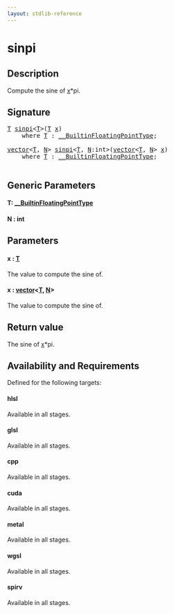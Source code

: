 ```yaml
---
layout: stdlib-reference
---
```


# sinpi

## Description

Compute the sine of <span class='code'><a href="sinpi#decl-x" class="code_param">x</a>*pi</span>.



## Signature 

<pre>
<a href="sinpi#typeparam-T" class="code_type">T</a> <a href="sinpi">sinpi</a>&lt;<a href="sinpi#typeparam-T" class="code_type">T</a>&gt;(<a href="sinpi#typeparam-T" class="code_type">T</a> <a href="sinpi#decl-x" class="code_param">x</a>)
    <span class='code_keyword'>where</span> <a href="sinpi#typeparam-T" class="code_type">T</a> : <a href="../interfaces/0_builtinfloatingpointtype-029hm/index" class="code_type">__BuiltinFloatingPointType</a>;

<a href="../types/vector/index" class="code_type">vector</a>&lt;<a href="sinpi#typeparam-T" class="code_type">T</a>, <a href="sinpi#decl-N" class="code_var">N</a>&gt; <a href="sinpi">sinpi</a>&lt;<a href="sinpi#typeparam-T" class="code_type">T</a>, <a href="sinpi#decl-N" class="code_var">N</a>:<span class="code_keyword">int</span>&gt;(<a href="../types/vector/index" class="code_type">vector</a>&lt;<a href="sinpi#typeparam-T" class="code_type">T</a>, <a href="sinpi#decl-N" class="code_var">N</a>&gt; <a href="sinpi#decl-x" class="code_param">x</a>)
    <span class='code_keyword'>where</span> <a href="sinpi#typeparam-T" class="code_type">T</a> : <a href="../interfaces/0_builtinfloatingpointtype-029hm/index" class="code_type">__BuiltinFloatingPointType</a>;

</pre>

## Generic Parameters

####  <a id="typeparam-T"></a>T: [\_\_BuiltinFloatingPointType](../interfaces/0_builtinfloatingpointtype-029hm/index)
####  <a id="decl-N"></a>N  : int

## Parameters

####  <a id="decl-x"></a>x  : [T](sinpi#typeparam-T)
The value to compute the sine of.

####  <a id="decl-x"></a>x  : [vector](../types/vector/index)\<[T](../types/vector/index#typeparam-T), [N](../types/vector/index#decl-N)\>
The value to compute the sine of.


## Return value
The sine of <span class='code'><a href="sinpi#decl-x" class="code_param">x</a>*pi</span>.


## Availability and Requirements

Defined for the following targets:

#### hlsl
Available in all stages.

#### glsl
Available in all stages.

#### cpp
Available in all stages.

#### cuda
Available in all stages.

#### metal
Available in all stages.

#### wgsl
Available in all stages.

#### spirv
Available in all stages.



